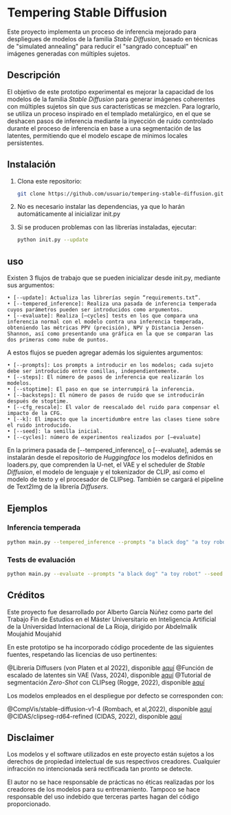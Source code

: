 # Tempering Stable Diffusion

Este proyecto implementa un proceso de inferencia mejorado para despliegues de modelos de la familia *Stable Diffusion*, basado en técnicas de "simulated annealing" para reducir el "sangrado conceptual" en imágenes generadas con múltiples sujetos.

## Descripción

El objetivo de este prototipo experimental es mejorar la capacidad de los modelos de la familia *Stable Diffusion* para generar imágenes coherentes con múltiples sujetos sin que sus características se mezclen. Para lograrlo, se utiliza un proceso inspirado en el templado metalúrgico, en el que se deshacen pasos de inferencia mediante la inyección de ruido controlado durante el proceso de inferencia en base a una segmentación de las latentes, permitiendo que el modelo escape de mínimos locales persistentes.

## Instalación

1. Clona este repositorio:
   ```bash
   git clone https://github.com/usuario/tempering-stable-diffusion.git
   ```

2. No es necesario instalar las dependencias, ya que lo harán automáticamente al inicializar init.py

3. Si se producen problemas con las librerías instaladas, ejecutar:
    ```bash
    python init.py --update
    ```
## uso

Existen 3 flujos de trabajo que se pueden inicializar desde init.py, mediante sus argumentos:

    • [--update]: Actualiza las librerías según “requirements.txt”.
    • [--tempered_inference]: Realiza una pasada de inferencia temperada cuyos parámetros pueden ser introducidos como argumentos.
    • [--evaluate]: Realiza [–cycles] tests en los que compara una inferencia normal con el modelo contra una inferencia temperada, obteniendo las métricas PPV (precisión), NPV y Distancia Jensen-Shannon, así como presentando una gráfica en la que se comparan las dos primeras como nube de puntos.

A estos flujos se pueden agregar además los siguientes argumentos:

    • [--prompts]: Los prompts a introducir en los modelos; cada sujeto debe ser introducido entre comillas, independientemente.
    • [--steps]: El número de pasos de inferencia que realizarán los modelos.
    • [--stoptime]: El paso en que se interrumpirá la inferencia.
    • [--backsteps]: El número de pasos de ruido que se introducirán después de stoptime.
    • [--cfg_rescale]: El valor de reescalado del ruido para compensar el impacto de la CFG.
    • [--k]: El impacto que la incertidumbre entre las clases tiene sobre el ruido introducido.
    • [--seed]: la semilla inicial.
    • [--cycles]: número de experimentos realizados por [–evaluate]


En la primera pasada de [--tempered_inference], o [--evaluate], además se instalarán desde el repositorio de *Huggingface* los modelos definidos en loaders.py, que comprenden la U-net, el VAE y el scheduler de *Stable Diffusion*, el modelo de lenguaje y el tokenizador de CLIP, así como el modelo de texto y el procesador de CLIPseg. También se cargará el pipeline de Text2Img de la librería *Diffusers*.

## Ejemplos

### Inferencia temperada

   ```bash
   python main.py --tempered_inference --prompts "a black dog" "a toy robot" --seed 2024 --steps 20 --stoptime 15 --backsteps 5 --cfg_rescale 10
   ```

### Tests de evaluación

   ```bash
   python main.py --evaluate --prompts "a black dog" "a toy robot" --seed 2024 --steps 20 --stoptime 15 --backsteps 5 --cfg_rescale 10 --cycles 4
   ```

## Créditos

Este proyecto fue desarrollado por Alberto García Núñez como parte del Trabajo Fin de Estudios en el Máster Universitario en Inteligencia Artificial de la Universidad Internacional de La Rioja, dirigido por Abdelmalik Moujahid Moujahid

En este prototipo se ha incorporado código procedente de las siguientes fuentes, respetando las licencias de uso pertinentes:

   @Librería Diffusers (von Platen et al 2022), disponible [aquí](https://github.com/huggingface/diffusers)
   @Función de escalado de latentes sin VAE (Vass, 2024), disponible [aquí](https://huggingface.co/blog/TimothyAlexisVass/explaining-the-sdxl-latent-space)
   @Tutorial de segmentación *Zero-Shot* con CLIPseg (Rogge, 2022), disponible [aquí](https://github.com/NielsRogge/Transformers-Tutorials/blob/master/CLIPSeg/Zero_shot_image_segmentation_with_CLIPSeg.ipynb)

Los modelos empleados en el despliegue por defecto se corresponden con:

   @CompVis/stable-diffusion-v1-4 (Rombach, et al,2022), disponible [aquí](https://huggingface.co/CompVis/stable-diffusion-v1-4)
   @CIDAS/clipseg-rd64-refined (CIDAS, 2022), disponible [aquí](https://huggingface.co/CIDAS/clipseg-rd64-refined)

## Disclaimer

Los modelos y el software utilizados en este proyecto están sujetos a los derechos de propiedad intelectual de sus respectivos creadores. Cualquier infracción no intencionada será rectificada tan pronto se detecte.

El autor no se hace responsable de prácticas no éticas realizadas por los creadores de los modelos para su entrenamiento. Tampoco se hace responsable del uso indebido que terceras partes hagan del código proporcionado.

